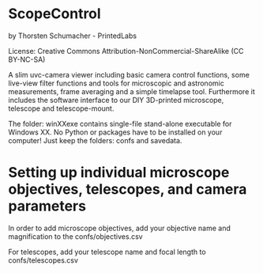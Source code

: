 # ScopeControl
by Thorsten Schumacher  - PrintedLabs

License: Creative Commons Attribution-NonCommercial-ShareAlike (CC BY-NC-SA)

A slim uvc-camera viewer including basic camera control functions, 
some live-view filter functions and tools for microscopic and astronomic 
measurements, frame averaging and a simple timelapse tool. Furthermore it 
includes the software interface to our DIY 3D-printed microscope, telescope 
and telescope-mount.

The folder: winXXexe contains single-file stand-alone executable for Windows XX.
No Python or packages have to be installed on your computer! 
Just keep the folders: confs and savedata.


# Setting up individual microscope objectives, telescopes, and camera parameters
In order to add microscope objectives, add your objective name and magnification to the
confs/objectives.csv

For telescopes, add your telescope name and focal length to
confs/telescopes.csv

